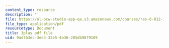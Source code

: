 ```yaml
---
content_type: resource
description: ''
file: https://ol-ocw-studio-app-qa.s3.amazonaws.com/courses/res-6-012-introduction-to-probability-spring-2018/9ad7b3ec3ed432e54a36285db9879109_pdR9hV8mRWE.pdf
file_type: application/pdf
resourcetype: Document
title: 3play pdf file
uid: 9ad7b3ec-3ed4-32e5-4a36-285db9879109
---
```

